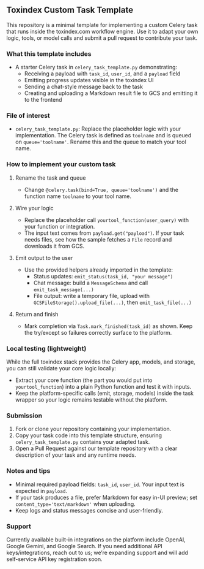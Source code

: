## Toxindex Custom Task Template

This repository is a minimal template for implementing a custom Celery task that runs inside the toxindex.com workflow engine. Use it to adapt your own logic, tools, or model calls and submit a pull request to contribute your task.

### What this template includes
- A starter Celery task in `celery_task_template.py` demonstrating:
  - Receiving a payload with `task_id`, `user_id`, and a `payload` field
  - Emitting progress updates visible in the toxindex UI
  - Sending a chat-style message back to the task
  - Creating and uploading a Markdown result file to GCS and emitting it to the frontend

### File of interest
- `celery_task_template.py`: Replace the placeholder logic with your implementation. The Celery task is defined as `toolname` and is queued on `queue='toolname'`. Rename this and the queue to match your tool name.

### How to implement your custom task
1. Rename the task and queue
   - Change `@celery.task(bind=True, queue='toolname')` and the function name `toolname` to your tool name.

2. Wire your logic
   - Replace the placeholder call `yourtool_function(user_query)` with your function or integration.
   - The input text comes from `payload.get("payload")`. If your task needs files, see how the sample fetches a `File` record and downloads it from GCS.

3. Emit output to the user
   - Use the provided helpers already imported in the template:
     - Status updates: `emit_status(task_id, "your message")`
     - Chat message: build a `MessageSchema` and call `emit_task_message(...)`
     - File output: write a temporary file, upload with `GCSFileStorage().upload_file(...)`, then `emit_task_file(...)`

4. Return and finish
   - Mark completion via `Task.mark_finished(task_id)` as shown. Keep the try/except so failures correctly surface to the platform.

### Local testing (lightweight)
While the full toxindex stack provides the Celery app, models, and storage, you can still validate your core logic locally:
- Extract your core function (the part you would put into `yourtool_function`) into a plain Python function and test it with inputs.
- Keep the platform-specific calls (emit, storage, models) inside the task wrapper so your logic remains testable without the platform.

### Submission
1. Fork or clone your repository containing your implementation.
2. Copy your task code into this template structure, ensuring `celery_task_template.py` contains your adapted task.
3. Open a Pull Request against our template repository with a clear description of your task and any runtime needs.

### Notes and tips
- Minimal required payload fields: `task_id`, `user_id`. Your input text is expected in `payload`.
- If your task produces a file, prefer Markdown for easy in-UI preview; set `content_type='text/markdown'` when uploading.
- Keep logs and status messages concise and user-friendly.

### Support
Currently available built-in integrations on the platform include OpenAI, Google Gemini, and Google Search. If you need additional API keys/integrations, reach out to us; we’re expanding support and will add self-service API key registration soon.
